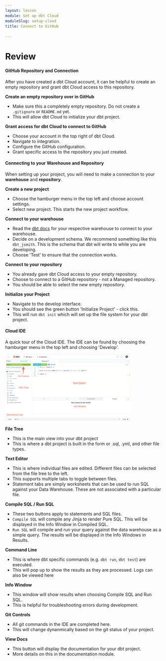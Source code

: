 ```yaml
---
layout: lesson
module: Set up dbt Cloud
moduleSlug: setup-cloud
title: Connect to GitHub

---
```


# Review

#### GitHub Repository and Connection

After you have created a dbt Cloud account, it can be helpful to create an empty repository and grant dbt Cloud access to this repository.

**Create an empty repository over in GitHub**
* Make sure this a completely empty repository.  Do not create a `.gitignore` or `README.md` yet.  
* This will allow dbt Cloud to initialize your dbt project.

**Grant access for dbt Cloud to connect to GitHub**
* Choose your account in the top right of dbt Cloud.
* Navigate to integration.
* Configure the GitHub configuration.
* Grant specific access to the repository you just created.

#### Connecting to your Warehouse and Repository
When setting up your project, you will need to make a connection to your **warehouse** and **repository**.

**Create a new project**
* Choose the hamburger menu in the top left and choose account settings.
* Select new project.  This starts the new project workflow.

**Connect to your warehouse**
* Read the [dbt docs](https://docs.getdbt.com/docs/dbt-cloud/cloud-configuring-dbt-cloud/connecting-your-database) for your respective warehouse to connect to your warehouse.
* Decide on a development schema.  We recommend something like this `dbt_jsmith`.  This is the schema that dbt will write to while you are developing.
* Choose 'Test' to ensure that the connection works.

**Connect to your repository**
* You already gave dbt Cloud access to your empty repository.
* Choose to connect to a GitHub repository - not a Managed repository.
* You should be able to select the new empty repository.

**Initialize your Project**
* Navigate to the develop interface.
* You should see the green button 'Initialize Project' - click this.
* This will run `dbt init` which will set up the file system for your dbt project.

#### Cloud IDE
A quick tour of the Cloud IDE.  The IDE can be found by choosing the hamburger menu in the top left and choosing 'Develop'.

<img src="/ui/img/ondemand/cloud_ide.png" style="width: 80%;">

**File Tree**
* This is the main view into your dbt project
* This is where a dbt project is built in the form or .sql, .yml, and other file types.

**Text Editor**
* This is where individual files are edited.  Different files can be selected from the file tree to the left.
* This supports multiple tabs to toggle between files.
* Statement tabs are simply worksheets that can be used to run SQL against your Data Warehouse.  These are not associated with a particular file.

**Compile SQL / Run SQL**
* These two buttons apply to statements and SQL files.
* `Compile SQL` will compile any Jinja to render Pure SQL.  This will be displayed in the Info Window in Compiled SQL.
* `Run SQL` will compile and run your query against the data warehouse as a simple query.  The results will be displayed in the Info Windows in Results.

**Command Line**
* This is where dbt specific commands (e.g. `dbt run`, `dbt test`) are executed.
* This will pop up to show the results as they are processed.  Logs can also be viewed here

**Info Window**
* This window will show results when choosing Compile SQL and Run SQL.
* This is helpful for troubleshooting errors during development. 

**Git Controls**
* All git commands in the IDE are completed here.
* This will change dynanmically based on the git status of your project.

**View Docs**
* This button will display the documentation for your dbt project.
* More details on this in the documentation module.
